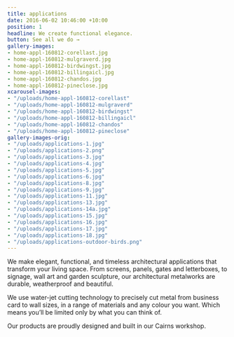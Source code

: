 ```yaml
---
title: applications
date: 2016-06-02 10:46:00 +10:00
position: 1
headline: We create functional elegance.
button: See all we do →
gallery-images:
- home-appl-160812-corellast.jpg
- home-appl-160812-mulgraverd.jpg
- home-appl-160812-birdwingst.jpg
- home-appl-160812-billingaicl.jpg
- home-appl-160812-chandos.jpg
- home-appl-160812-pineclose.jpg
xcarousel-images:
- "/uploads/home-appl-160812-corellast"
- "/uploads/home-appl-160812-mulgraverd"
- "/uploads/home-appl-160812-birdwingst"
- "/uploads/home-appl-160812-billingaicl"
- "/uploads/home-appl-160812-chandos"
- "/uploads/home-appl-160812-pineclose"
gallery-images-orig:
- "/uploads/applications-1.jpg"
- "/uploads/applications-2.png"
- "/uploads/applications-3.jpg"
- "/uploads/applications-4.jpg"
- "/uploads/applications-5.jpg"
- "/uploads/applications-6.jpg"
- "/uploads/applications-8.jpg"
- "/uploads/applications-9.jpg"
- "/uploads/applications-11.jpg"
- "/uploads/applications-13.jpg"
- "/uploads/applications-14a.jpg"
- "/uploads/applications-15.jpg"
- "/uploads/applications-16.jpg"
- "/uploads/applications-17.jpg"
- "/uploads/applications-18.jpg"
- "/uploads/applications-outdoor-birds.png"
---
```


We make elegant, functional, and timeless architectural applications that transform your living space. From screens, panels, gates and letterboxes, to signage, wall art and garden sculpture, our architectural metalworks are durable, weatherproof and beautiful.

We use water-jet cutting technology to precisely cut metal from business card to wall sizes, in a range of materials and any colour you want. Which means you’ll be limited only by what you can think of. 

Our products are proudly designed and built in our Cairns workshop.
